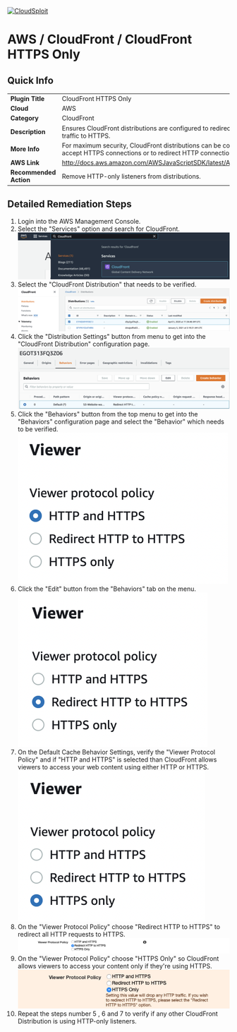 [![CloudSploit](https://cloudsploit.com/img/logo-new-big-text-100.png "CloudSploit")](https://cloudsploit.com)

# AWS / CloudFront / CloudFront HTTPS Only

## Quick Info

| | |
|-|-|
| **Plugin Title** | CloudFront HTTPS Only |
| **Cloud** | AWS |
| **Category** | CloudFront |
| **Description** | Ensures CloudFront distributions are configured to redirect non-HTTPS traffic to HTTPS. |
| **More Info** | For maximum security, CloudFront distributions can be configured to only accept HTTPS connections or to redirect HTTP connections to HTTPS. |
| **AWS Link** | http://docs.aws.amazon.com/AWSJavaScriptSDK/latest/AWS/CloudFront.html |
| **Recommended Action** | Remove HTTP-only listeners from distributions. |

## Detailed Remediation Steps
1. Login into the AWS Management Console.
2. Select the "Services" option and search for CloudFront. </br> ![Step 2](/resources/aws/cloudfront/cloudfront-https-only/step2.png "Step 2 - Services")
3. Select the "CloudFront Distribution" that needs to be verified.</br> ![Step 3](/resources/aws/cloudfront/cloudfront-https-only/step3.png "Step 3 - CloudFront Distribution")
4. Click the "Distribution Settings" button from menu to get into the "CloudFront Distribution" configuration page. </br>![Step 4](/resources/aws/cloudfront/cloudfront-https-only/step4.png "Step 4 - Distribution Settings")
5. Click the "Behaviors" button from the top menu to get into the "Behaviors" configuration page and select the "Behavior" which needs to be verified.</br> ![Step 5](/resources/aws/cloudfront/cloudfront-https-only/step5.png "Step 5 - Behaviors")
6. Click the "Edit" button from the "Behaviors" tab on the menu.</br> ![Step 6](/resources/aws/cloudfront/cloudfront-https-only/step6.png "Step 6 - Edit")
7. On the Default Cache Behavior Settings, verify the "Viewer Protocol Policy" and if "HTTP and HTTPS" is selected than CloudFront allows viewers to access your web content using either HTTP or HTTPS. </br> ![Step 6](/resources/aws/cloudfront/cloudfront-https-only/step7.png "Step 7 - Viewer Protocol Policy")
8. On the "Viewer Protocol Policy" choose "Redirect HTTP to HTTPS" to redirect all HTTP requests to HTTPS.</br>![Step 8](/resources/aws/cloudfront/cloudfront-https-only/step8.png "Step 8 - HTTP to HTTPS")
9. On the "Viewer Protocol Policy" choose "HTTPS Only" so CloudFront allows viewers to access your content only if they're using HTTPS.</br>![Step 9](/resources/aws/cloudfront/cloudfront-https-only/step9.png "Step 9 - HTTPS Only")
10. Repeat the steps number 5 , 6 and 7 to verify if any other CloudFront Distribution is using HTTP-only listeners.</br>
